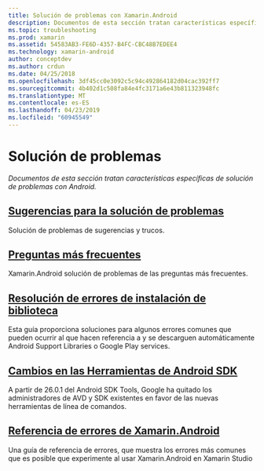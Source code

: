 ```yaml
---
title: Solución de problemas con Xamarin.Android
description: Documentos de esta sección tratan características específicas de solución de problemas con Android.
ms.topic: troubleshooting
ms.prod: xamarin
ms.assetid: 54583AB3-FE6D-4357-B4FC-CBC48B7EDEE4
ms.technology: xamarin-android
author: conceptdev
ms.author: crdun
ms.date: 04/25/2018
ms.openlocfilehash: 3df45cc0e3092c5c94c492864182d04cac392ff7
ms.sourcegitcommit: 4b402d1c508fa84e4fc3171a6e43b811323948fc
ms.translationtype: MT
ms.contentlocale: es-ES
ms.lasthandoff: 04/23/2019
ms.locfileid: "60945549"
---
```

# <a name="troubleshooting"></a>Solución de problemas

_Documentos de esta sección tratan características específicas de solución de problemas con Android._

## <a name="troubleshooting-tipsandroidtroubleshootingtroubleshootingmd"></a>[Sugerencias para la solución de problemas](~/android/troubleshooting/troubleshooting.md)

Solución de problemas de sugerencias y trucos.


## <a name="frequently-asked-questionsquestionsindexmd"></a>[Preguntas más frecuentes](questions/index.md)

Xamarin.Android solución de problemas de las preguntas más frecuentes.


## <a name="resolving-library-installation-errorsandroidtroubleshootingresolving-library-installation-errorsmd"></a>[Resolución de errores de instalación de biblioteca](~/android/troubleshooting/resolving-library-installation-errors.md)

Esta guía proporciona soluciones para algunos errores comunes que pueden ocurrir al que hacen referencia a y se descarguen automáticamente Android Support Libraries o Google Play services.


## <a name="changes-to-the-android-sdk-toolingandroidtroubleshootingsdk-cli-tooling-changesmd"></a>[Cambios en las Herramientas de Android SDK](~/android/troubleshooting/sdk-cli-tooling-changes.md)

A partir de 26.0.1 del Android SDK Tools, Google ha quitado los administradores de AVD y SDK existentes en favor de las nuevas herramientas de línea de comandos.


## <a name="xamarinandroid-errors-referenceandroidtroubleshootingerrorsmd"></a>[Referencia de errores de Xamarin.Android](~/android/troubleshooting/errors.md)

Una guía de referencia de errores, que muestra los errores más comunes que es posible que experimente al usar Xamarin.Android en Xamarin Studio
